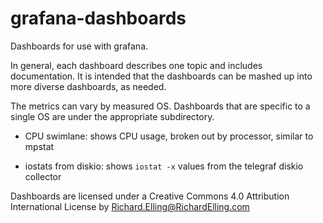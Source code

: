# grafana-dashboards
Dashboards for use with grafana.

In general, each dashboard describes one topic and includes documentation.
It is intended that the dashboards can be mashed up into more diverse dashboards, as needed.

The metrics can vary by measured OS. Dashboards that are specific to a single OS are under the appropriate subdirectory.

* CPU swimlane: shows CPU usage, broken out by processor, similar to mpstat

* iostats from diskio: shows `iostat -x` values from the telegraf diskio collector 

Dashboards are licensed under a Creative Commons 4.0 Attribution International License by Richard.Elling@RichardElling.com
